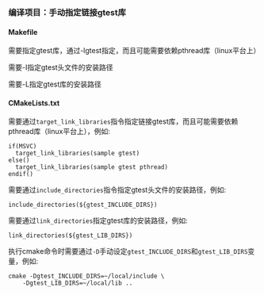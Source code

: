 ### 编译项目：手动指定链接gtest库

#### Makefile

需要指定gtest库，通过-lgtest指定，而且可能需要依赖pthread库（linux平台上）

需要-I指定gtest头文件的安装路径

需要-L指定gtest库的安装路径

#### CMakeLists.txt

需要通过`target_link_libraries`指令指定链接gtest库，而且可能需要依赖pthread库（linux平台上），例如:
```
if(MSVC)
  target_link_libraries(sample gtest)
else()
  target_link_libraries(sample gtest pthread)
endif()
```

需要通过`include_directories`指令指定gtest头文件的安装路径，例如:
```
include_directories(${gtest_INCLUDE_DIRS})
```

需要通过`link_directories`指定gtest库的安装路径，例如:
```
link_directories(${gtest_LIB_DIRS})
```

执行cmake命令时需要通过`-D`手动设定`gtest_INCLUDE_DIRS`和`gtest_LIB_DIRS`变量，例如:
```
cmake -Dgtest_INCLUDE_DIRS=~/local/include \
	-Dgtest_LIB_DIRS=~/local/lib ..
```
